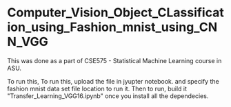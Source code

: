# Computer_Vision_Object_CLassification_using_Fashion_mnist_using_CNN_VGG

This was done as a part of CSE575 - Statistical Machine Learning course in ASU.

To run this, To run this, upload the file in jyupter notebook. and specify the fashion mnist data set file location to run it.
Then to run, build it "Transfer_Learning_VGG16.ipynb" once you install all the dependecies.
